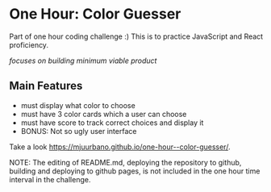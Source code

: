 # One Hour: Color Guesser

Part of one hour coding challenge :)
This is to practice JavaScript and React proficiency.

_focuses on building minimum viable product_

## Main Features
* must display what color to choose
* must have 3 color cards which a user can choose
* must have score to track correct choices and display it 
* BONUS: Not so ugly user interface

Take a look https://mjuurbano.github.io/one-hour--color-guesser/.

NOTE: The editing of README.md, deploying the repository to github, building and deploying to github pages, is not included in the one hour time interval in the challenge.
